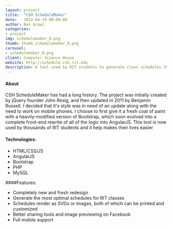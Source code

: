 ```yaml
---
layout: project
title:  "CSH ScheduleMaker"
date:   2014-04-19 00:00:00
author: Ben Grawi
categories:
- project
img: schedulemaker_0.png
thumb: thumb_schedulemaker_0.png
carousel:
- schedulemaker_0.png
client: Computer Science House
website: http://schedule.csh.rit.edu
description: A tool used by RIT students to generate class schedules that work the best for them. 
---
```

#### About
CSH ScheduleMaker has had a long history. The project was initially created by jQuery founder John Resig, and then updated in 2011 by Benjamin Russell. I decided that it's style was in need of an update along with the need to work on mobile phones. I choose to first give it a fresh coat of paint with a heavily-modified version of Bootstrap, which soon evolved into a complete front-end rewrite of all of the logic into AngularJS. This tool is now used by thousands of RIT students and it help makes their lives easier  

#### Technologies:

* HTML/CSS/JS
* AngularJS
* Bootstrap 
* PHP
* MySQL

####Features:

* Completely new and fresh redesign
* Generate the most optimal schedules for RIT classes
* Schedules render as SVGs or images, both of which can be printed and customized
* Better sharing tools and image previewing on Facebook
* Full mobile support